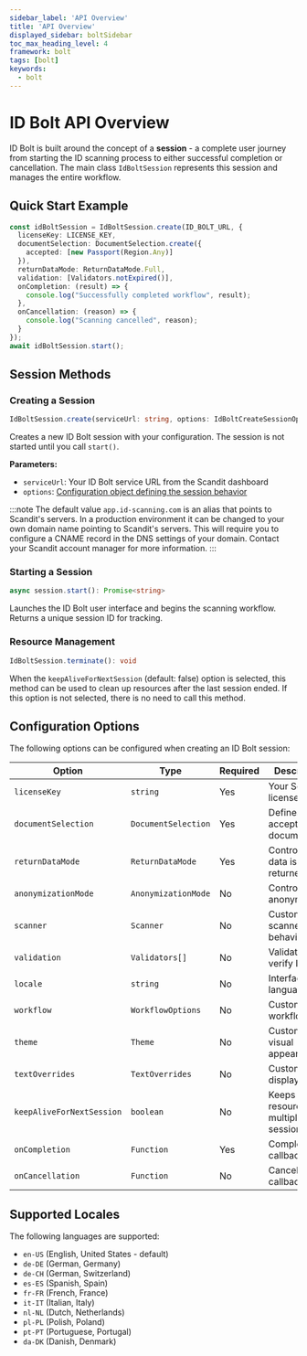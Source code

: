 ```yaml
---
sidebar_label: 'API Overview'
title: 'API Overview'
displayed_sidebar: boltSidebar
toc_max_heading_level: 4
framework: bolt
tags: [bolt]
keywords:
  - bolt
---
```


# ID Bolt API Overview

ID Bolt is built around the concept of a **session** - a complete user journey from starting the ID scanning process to either successful completion or cancellation. The main class `IdBoltSession` represents this session and manages the entire workflow.


## Quick Start Example

```ts
const idBoltSession = IdBoltSession.create(ID_BOLT_URL, {
  licenseKey: LICENSE_KEY,
  documentSelection: DocumentSelection.create({
    accepted: [new Passport(Region.Any)]
  }),
  returnDataMode: ReturnDataMode.Full,
  validation: [Validators.notExpired()],
  onCompletion: (result) => {
    console.log("Successfully completed workflow", result);
  },
  onCancellation: (reason) => {
    console.log("Scanning cancelled", reason);
  }
});
await idBoltSession.start();
```

## Session Methods

### Creating a Session

```ts
IdBoltSession.create(serviceUrl: string, options: IdBoltCreateSessionOptions): IdBoltSession
```

Creates a new ID Bolt session with your configuration. The session is not started until you call `start()`.

**Parameters:**
- `serviceUrl`: Your ID Bolt service URL from the Scandit dashboard
- `options`: [Configuration object defining the session behavior](#configuration-options)

:::note
The default value `app.id-scanning.com` is an alias that points to Scandit's servers. In a production environment it can be changed to your own domain name pointing to Scandit's servers. This will require you to configure a CNAME record in the DNS settings of your domain. Contact your Scandit account manager for more information.
:::

### Starting a Session

```ts
async session.start(): Promise<string>
```

Launches the ID Bolt user interface and begins the scanning workflow. Returns a unique session ID for tracking.

### Resource Management

```ts
IdBoltSession.terminate(): void
```
When the `keepAliveForNextSession` (default: false) option is selected, this method can be used to clean up resources after the last session ended. If this option is not selected, there is no need to call this method. 

## Configuration Options

The following options can be configured when creating an ID Bolt session:

| Option | Type | Required | Description | Details |
|--------|------|----------|-------------|---------|
| `licenseKey` | `string` | Yes | Your Scandit license key | |
| `documentSelection` | `DocumentSelection` | Yes | Defines acceptable documents | [Document Selection](../document-selection) |
| `returnDataMode` | `ReturnDataMode` | Yes | Controls what data is returned | [Data Handling](../data-handling) |
| `anonymizationMode` | `AnonymizationMode` | No | Controls data anonymization | [Data Handling](../data-handling) |
| `scanner` | `Scanner` | No | Customizes scanner behavior | [Workflow Options](../workflow) |
| `validation` | `Validators[]` | No | Validators to verify ID | [Validators](../validators) |
| `locale` | `string` | No | Interface language | [Supported Locales](#supported-locales) |
| `workflow` | `WorkflowOptions` | No | Customizes workflow UI | [Workflow Options](../workflow) |
| `theme` | `Theme` | No | Customizes visual appearance | [Theming](../theming) |
| `textOverrides` | `TextOverrides` | No | Customizes displayed text | [Text Overrides](../text-overrides) |
| `keepAliveForNextSession` | `boolean` | No | Keeps resources for multiple sessions | [Advanced Options](../advanced) |
| `onCompletion` | `Function` | Yes | Completion callback | [Callbacks](../callbacks) |
| `onCancellation` | `Function` | No | Cancellation callback | [Callbacks](../callbacks) |


## Supported Locales

The following languages are supported:

- `en-US` (English, United States - default)
- `de-DE` (German, Germany)
- `de-CH` (German, Switzerland)
- `es-ES` (Spanish, Spain)
- `fr-FR` (French, France)
- `it-IT` (Italian, Italy)
- `nl-NL` (Dutch, Netherlands)
- `pl-PL` (Polish, Poland)
- `pt-PT` (Portuguese, Portugal)
- `da-DK` (Danish, Denmark) 